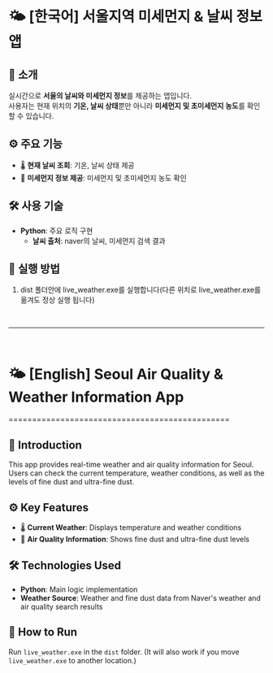 # 🌤️ [한국어] 서울지역 미세먼지 & 날씨 정보 앱

## 📌 소개
실시간으로 **서울의 날씨와 미세먼지 정보**를 제공하는 앱입니다.  
사용자는 현재 위치의 **기온, 날씨 상태**뿐만 아니라 **미세먼지 및 초미세먼지 농도**를 확인할 수 있습니다.

## ⚙️ 주요 기능
- 🌡️ **현재 날씨 조회**: 기온, 날씨 상태 제공
- 🍃 **미세먼지 정보 제공**: 미세먼지 및 초미세먼지 농도 확인

## 🛠️ 사용 기술
- **Python**: 주요 로직 구현
    - **날씨 출처**: naver의 날씨, 미세먼지 검색 결과

## 🚀 실행 방법
1. dist 폴더안에 live_weather.exe를 실행합니다(다른 위치로 live_weather.exe를 옮겨도 정상 실행 됩니다)

<br>

---

<br>

# 🌤️ [English] Seoul Air Quality & Weather Information App
===============================================

## 📌 Introduction
This app provides real-time weather and air quality information for Seoul.  
Users can check the current temperature, weather conditions, as well as the levels of fine dust and ultra-fine dust.

## ⚙️ Key Features
* 🌡️ **Current Weather**: Displays temperature and weather conditions  
* 🍃 **Air Quality Information**: Shows fine dust and ultra-fine dust levels  

## 🛠️ Technologies Used
* **Python**: Main logic implementation  
* **Weather Source**: Weather and fine dust data from Naver's weather and air quality search results  

## 🚀 How to Run
Run `live_weather.exe` in the `dist` folder. (It will also work if you move `live_weather.exe` to another location.)


